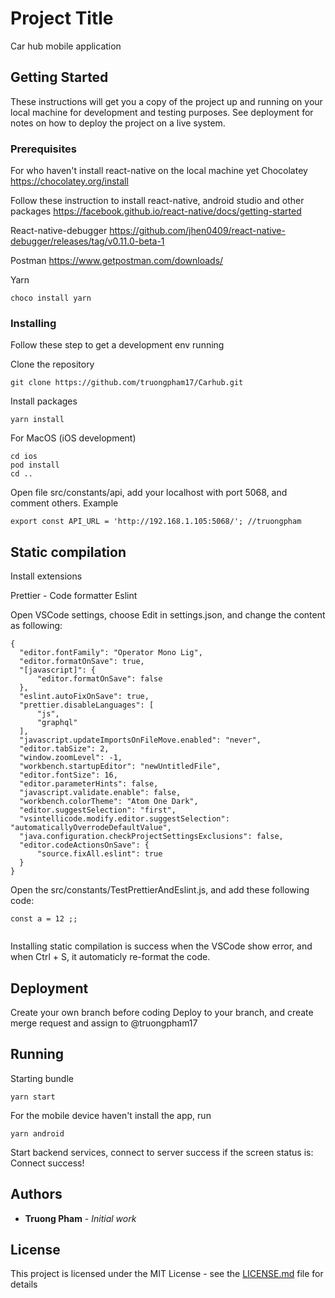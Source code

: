 # Project Title

Car hub mobile application

## Getting Started

These instructions will get you a copy of the project up and running on your local machine for development and testing purposes. See deployment for notes on how to deploy the project on a live system.

### Prerequisites

  For who haven't install react-native on the local machine yet
  Chocolatey
  https://chocolatey.org/install

  Follow these instruction to install react-native, android studio and other packages
  https://facebook.github.io/react-native/docs/getting-started

  React-native-debugger
  https://github.com/jhen0409/react-native-debugger/releases/tag/v0.11.0-beta-1

  Postman
  https://www.getpostman.com/downloads/

  Yarn
  ```
  choco install yarn
  ```

### Installing

Follow these step to get a development env running

Clone the repository

```
git clone https://github.com/truongpham17/Carhub.git
```

Install packages

```
yarn install
```

For MacOS (iOS development)
```
cd ios
pod install
cd ..
```

Open file src/constants/api, add your localhost with port 5068, and comment others. Example
```
export const API_URL = 'http://192.168.1.105:5068/'; //truongpham
```



## Static compilation
  Install extensions

  Prettier - Code formatter
  Eslint

  Open VSCode settings, choose Edit in settings.json, and change the content as following:
  ```
  {
    "editor.fontFamily": "Operator Mono Lig",
    "editor.formatOnSave": true,
    "[javascript]": {
        "editor.formatOnSave": false
    },
    "eslint.autoFixOnSave": true,
    "prettier.disableLanguages": [
        "js",
        "graphql"
    ],
    "javascript.updateImportsOnFileMove.enabled": "never",
    "editor.tabSize": 2,
    "window.zoomLevel": -1,
    "workbench.startupEditor": "newUntitledFile",
    "editor.fontSize": 16,
    "editor.parameterHints": false,
    "javascript.validate.enable": false,
    "workbench.colorTheme": "Atom One Dark",
    "editor.suggestSelection": "first",
    "vsintellicode.modify.editor.suggestSelection": "automaticallyOverrodeDefaultValue",
    "java.configuration.checkProjectSettingsExclusions": false,
    "editor.codeActionsOnSave": {
        "source.fixAll.eslint": true
    }
  }
  ```

  Open the src/constants/TestPrettierAndEslint.js, and add these following code: 
  ```
  const a = 12 ;;


  ```
  Installing static compilation is success when the VSCode show error, and when Ctrl + S, it automaticly re-format the code.

## Deployment

Create your own branch before coding
Deploy to your branch, and create merge request and assign to @truongpham17

## Running

Starting bundle
```
yarn start
```

For the mobile device haven't install the app, run
```
yarn android
```

Start backend services, connect to server success if the screen status is: Connect success!

## Authors

* **Truong Pham** - *Initial work* 


## License

This project is licensed under the MIT License - see the [LICENSE.md](LICENSE.md) file for details

